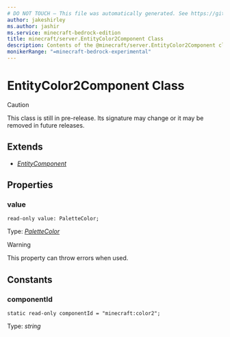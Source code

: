 ```yaml
---
# DO NOT TOUCH — This file was automatically generated. See https://github.com/mojang/minecraftapidocsgenerator to modify descriptions, examples, etc.
author: jakeshirley
ms.author: jashir
ms.service: minecraft-bedrock-edition
title: minecraft/server.EntityColor2Component Class
description: Contents of the @minecraft/server.EntityColor2Component class.
monikerRange: "=minecraft-bedrock-experimental"
---
```

# EntityColor2Component Class

> [!CAUTION]
> This class is still in pre-release.  Its signature may change or it may be removed in future releases.

## Extends
- [*EntityComponent*](EntityComponent.md)

## Properties

### **value**
`read-only value: PaletteColor;`

Type: [*PaletteColor*](PaletteColor.md)

> [!WARNING]
> This property can throw errors when used.

## Constants

### **componentId**
`static read-only componentId = "minecraft:color2";`

Type: *string*

